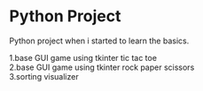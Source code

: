 # Python Project

Python project when i started to learn the basics.

1.base GUI game using tkinter tic tac toe  
2.base GUI game using tkinter rock paper scissors  
3.sorting visualizer  
